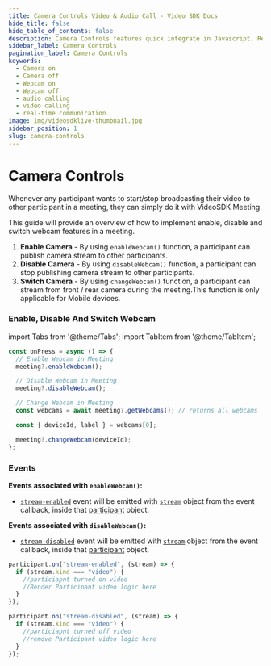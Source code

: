 ```yaml
---
title: Camera Controls Video & Audio Call - Video SDK Docs
hide_title: false
hide_table_of_contents: false
description: Camera Controls features quick integrate in Javascript, React JS, Android, IOS, React Native, Flutter with Video SDK to add live video & audio conferencing to your applications.
sidebar_label: Camera Controls
pagination_label: Camera Controls
keywords:
  - Camera on
  - Camera off
  - Webcam on
  - Webcam off
  - audio calling
  - video calling
  - real-time communication
image: img/videosdklive-thumbnail.jpg
sidebar_position: 1
slug: camera-controls
---
```


# Camera Controls

Whenever any participant wants to start/stop broadcasting their video to other participant in a meeting, they can simply do it with VideoSDK Meeting.

This guide will provide an overview of how to implement enable, disable and switch webcam features in a meeting.

1. **Enable Camera** - By using `enableWebcam()` function, a participant can publish camera stream to other participants.
2. **Disable Camera** - By using `disableWebcam()` function, a participant can stop publishing camera stream to other participants.
3. **Switch Camera** - By using `changeWebcam()` function, a participant can stream from front / rear camera during the meeting.This function is only applicable for Mobile devices.

### Enable, Disable And Switch Webcam

import Tabs from '@theme/Tabs';
import TabItem from '@theme/TabItem';

```js
const onPress = async () => {
  // Enable Webcam in Meeting
  meeting?.enableWebcam();

  // Disable Webcam in Meeting
  meeting?.disableWebcam();

  // Change Webcam in Meeting
  const webcams = await meeting?.getWebcams(); // returns all webcams

  const { deviceId, label } = webcams[0];

  meeting?.changeWebcam(deviceId);
};
```

### Events

**Events associated with `enableWebcam()`:**

- [`stream-enabled`](../../../api/sdk-reference/participant-class/events.md#stream-enabled) event will be emitted with [`stream`](../../../api/sdk-reference/stream-class/introduction.md) object from the event callback, inside that [participant](../../../api/sdk-reference/participant-class/introduction.md) object.

**Events associated with `disableWebcam()`:**

- [`stream-disabled`](../../../api/sdk-reference/participant-class/events.md#stream-disabled) event will be emitted with [`stream`](../../../api/sdk-reference/stream-class/introduction.md) object from the event callback, inside that [participant](../../../api/sdk-reference/participant-class/introduction.md) object.

```js
participant.on("stream-enabled", (stream) => {
  if (stream.kind === "video") {
    //particiapnt turned on video
    //Render Participant video logic here
  }
});

participant.on("stream-disabled", (stream) => {
  if (stream.kind === "video") {
    //particiapnt turned off video
    //remove Participant video logic here
  }
});
```
